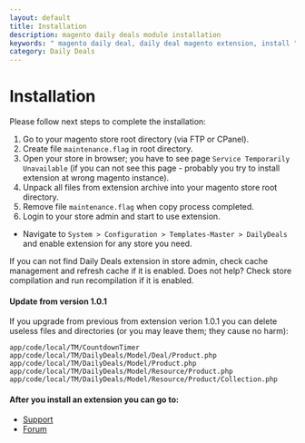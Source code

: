 ```yaml
---
layout: default
title: Installation
description: magento daily deals module installation
keywords: " magento daily deal, daily deal magento extension, install "
category: Daily Deals
---
```


# Installation

Please follow next steps to complete the installation:

1. Go to your magento store root directory (via FTP or CPanel).
2. Create file `maintenance.flag` in root directory.
3. Open your store in browser; you have to see page
`Service Temporarily Unavailable` (if you can not see this page - probably you
try to install extension at wrong magento instance).
4. Unpack all files from extension archive into your magento store root directory.
5. Remove file `maintenance.flag` when copy process completed.
6. Login to your store admin and start to use extension.

* Navigate to `System > Configuration > Templates-Master > DailyDeals` and
enable extension for any store you need.

If you can not find Daily Deals extension in store admin, check cache management
and refresh cache if it is enabled. Does not help? Check store compilation and
run recompilation if it is enabled.

#### Update from version 1.0.1

If you upgrade from previous from extension verion 1.0.1 you can delete useless
files and directories (or you may leave them; they cause no harm):

```
app/code/local/TM/CountdownTimer
app/code/local/TM/DailyDeals/Model/Deal/Product.php
app/code/local/TM/DailyDeals/Model/Product.php
app/code/local/TM/DailyDeals/Model/Resource/Product.php
app/code/local/TM/DailyDeals/Model/Resource/Product/Collection.php
```

#### After you install an extension you can go to:

* [Support](https://swissuplabs.com/contacts/)
* [Forum](https://swissuplabs.com/magento-forum/)